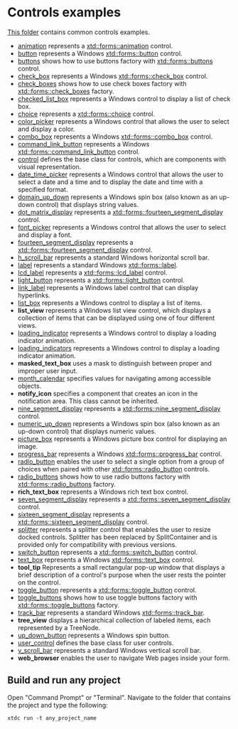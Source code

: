 # Controls examples

[This folder](.) contains common controls examples.

* [animation](animation/README.md) represents a [xtd::forms::animation](https://gammasoft71.github.io/xtd/reference_guides/latest/classxtd_1_1forms_1_1animation.html) control.
* [button](button/README.md) represents a Windows [xtd::forms::button](https://gammasoft71.github.io/xtd/reference_guides/latest/classxtd_1_1forms_1_1button.html) control.
* [buttons](buttons/README.md) shows how to use buttons factory with [xtd::forms::buttons](https://gammasoft71.github.io/xtd/reference_guides/latest/classxtd_1_1forms_1_1buttons.html) control.
* [check_box](check_box/README.md) represents a Windows [xtd::forms::check_box](https://gammasoft71.github.io/xtd/reference_guides/latest/classxtd_1_1forms_1_1check__box.html) control.
* [check_boxes](check_boxes/README.md) shows how to use check boxes factory with [xtd::forms::check_boxes](https://gammasoft71.github.io/xtd/reference_guides/latest/classxtd_1_1forms_1_1check__boxes.html) factory.
* [checked_list_box](checked_list_box/README.md) represents a Windows control to display a list of check box.
* [choice](choice/README.md) represents a [xtd::forms::choice](https://gammasoft71.github.io/xtd/reference_guides/latest/classxtd_1_1forms_1_1choice.html) control.
* [color_picker](color_picker/README.md) represents a Windows control that allows the user to select and display a color.
* [combo_box](combo_box/README.md) represents a Windows [xtd::forms::combo_box](https://gammasoft71.github.io/xtd/reference_guides/latest/classxtd_1_1forms_1_1combo__box.html) control.
* [command_link_button](command_link_button/README.md) represents a Windows [xtd::forms::command_link_button](https://gammasoft71.github.io/xtd/reference_guides/latest/classxtd_1_1forms_1_1command__link__button.html) control.
* [control](control/README.md) defines the base class for controls, which are components with visual representation.
* [date_time_picker](date_time_picker/README.md) represents a Windows control that allows the user to select a date and a time and to display the date and time with a specified format.
* [domain_up_down](domain_up_down/README.md) represents a Windows spin box (also known as an up-down control) that displays string values.
* [dot_matrix_display](dot_matrix_display/README.md) represents a [xtd::forms::fourteen_segment_display](https://gammasoft71.github.io/xtd/reference_guides/latest/classxtd_1_1forms_1_1fourteen__segment__display.html) control.
* [font_picker](font_picker/README.md) represents a Windows control that allows the user to select and display a font.
* [fourteen_segment_display](fourteen_segment_display/README.md) represents a [xtd::forms::fourteen_segment_display](https://gammasoft71.github.io/xtd/reference_guides/latest/classxtd_1_1forms_1_1fourteen__segment__display.html) control.
* [h_scroll_bar](h_scroll_bar/README.md) represents a standard Windows horizontal scroll bar.
* [label](label/README.md) represents a standard Windows [xtd::forms::label](https://gammasoft71.github.io/xtd/reference_guides/latest/classxtd_1_1forms_1_1label.html).
* [lcd_label](lcd_label/README.md) represents a [xtd::forms::lcd_label](https://gammasoft71.github.io/xtd/reference_guides/latest/classxtd_1_1forms_1_1lcd__label.html) control.
* [light_button](light_button/README.md) represents a [xtd::forms::light_button](https://gammasoft71.github.io/xtd/reference_guides/latest/classxtd_1_1forms_1_1light__button.html) control.
* [link_label](link_label/README.md) represents a Windows label control that can display hyperlinks.
* [list_box](list_box/README.md) represents a Windows control to display a list of items.
* **list_view** represents a Windows list view control, which displays a collection of items that can be displayed using one of four different views.
* [loading_indicator](loading_indicator/README.md) represents a Windows control to display a loading indicator animation.
* [loading_indicators](loading_indicators/README.md) represents a Windows control to display a loading indicator animation.
* **masked_text_box** uses a mask to distinguish between proper and improper user input.
* [month_calendar](month_calendar/README.md) specifies values for navigating among accessible objects.
* **notify_icon** specifies a component that creates an icon in the notification area. This class cannot be inherited.
* [nine_segment_display](nine_segment_display/README.md) represents a [xtd::forms::nine_segment_display](https://gammasoft71.github.io/xtd/reference_guides/latest/classxtd_1_1forms_1_1nine__segment__display.html) control.
* [numeric_up_down](numeric_up_down/README.md) represents a Windows spin box (also known as an up-down control) that displays numeric values.
* [picture_box](picture_box/README.md) represents a Windows picture box control for displaying an image.
* [progress_bar](progress_bar/README.md) represents a Windows [xtd::forms::progress_bar](https://gammasoft71.github.io/xtd/reference_guides/latest/classxtd_1_1forms_1_1progress__bar.html) control.
* [radio_button](radio_button/README.md) enables the user to select a single option from a group of choices when paired with other [xtd::forms::radio_button](https://gammasoft71.github.io/xtd/reference_guides/latest/classxtd_1_1forms_1_1radio__button.html) controls.
* [radio_buttons](radio_buttons/README.md) shows how to use radio buttons factory with [xtd::forms::radio_buttons](https://gammasoft71.github.io/xtd/reference_guides/latest/classxtd_1_1forms_1_1radio__buttons.html) factory.
* **rich_text_box** represents a Windows rich text box control.
* [seven_segment_display](seven_segment_display/README.md) represents a [xtd::forms::seven_segment_display](https://gammasoft71.github.io/xtd/reference_guides/latest/classxtd_1_1forms_1_1seven__segment__display.html) control.
* [sixteen_segment_display](sixteen_segment_display/README.md) represents a [xtd::forms::sixteen_segment_display](https://gammasoft71.github.io/xtd/reference_guides/latest/classxtd_1_1forms_1_1sixteen__segment__display.html) control.
* [splitter](splitter/README.md) represents a splitter control that enables the user to resize docked controls. Splitter has been replaced by SplitContainer and is provided only for compatibility with previous versions.
* [switch_button](switch_button/README.md) represents a [xtd::forms::switch_button](https://gammasoft71.github.io/xtd/reference_guides/latest/classxtd_1_1forms_1_1switch__button.html) control.
* [text_box](text_box/README.md) represents a Windows [xtd::forms::text_box](https://gammasoft71.github.io/xtd/reference_guides/latest/classxtd_1_1forms_1_1text__box.html) control.
* **tool_tip** Represents a small rectangular pop-up window that displays a brief description of a control's purpose when the user rests the pointer on the control.
* [toggle_button](toggle_button/README.md) represents a [xtd::forms::toggle_button](https://gammasoft71.github.io/xtd/reference_guides/latest/classxtd_1_1forms_1_1toggle__button.html) control.
* [toggle_buttons](toggle_buttons/README.md) shows how to use toggle buttons factory with [xtd::forms::toggle_buttons](https://gammasoft71.github.io/xtd/reference_guides/latest/classxtd_1_1forms_1_1toggle__buttons.html) factory.
* [track_bar](track_bar/README.md) represents a standard Windows [xtd::forms::track_bar](https://gammasoft71.github.io/xtd/reference_guides/latest/classxtd_1_1forms_1_1track__bar.html).
* **tree_view** displays a hierarchical collection of labeled items, each represented by a TreeNode.
* [up_down_button](up_down_button/README.md) represents a Windows spin button.
* [user_control](user_control/README.md) defines the base class for user controls.
* [v_scroll_bar](v_scroll_bar/README.md) represents a standard Windows vertical scroll bar.
* **web_browser** enables the user to navigate Web pages inside your form.

## Build and run any project

Open "Command Prompt" or "Terminal". Navigate to the folder that contains the project and type the following:

```shell
xtdc run -t any_project_name
```
